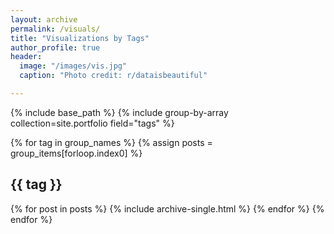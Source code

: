 ```yaml
---
layout: archive
permalink: /visuals/
title: "Visualizations by Tags"
author_profile: true
header:
  image: "/images/vis.jpg"
  caption: "Photo credit: r/dataisbeautiful"

---
```


{% include base_path %}
{% include group-by-array collection=site.portfolio field="tags" %}

{% for tag in group_names %}
  {% assign posts = group_items[forloop.index0] %}
  <h2 id="{{ tag | slugify }}" class="archive__subtitle">{{ tag }}</h2>
  {% for post in posts %}
    {% include archive-single.html %}
  {% endfor %}
{% endfor %}
